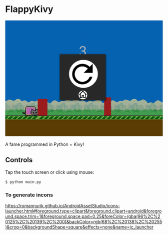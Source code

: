 FlappyKivy
==========

![Screenshot](/screenshots/shot.png)

A fame programmed in Python + Kivy!

## Controls

Tap the touch screen or click using mouse:

```sh
$ python main.py
```

### To generate incons
https://romannurik.github.io/AndroidAssetStudio/icons-launcher.html#foreground.type=clipart&foreground.clipart=android&foreground.space.trim=1&foreground.space.pad=0.25&foreColor=rgba(96%2C%20125%2C%20139%2C%200)&backColor=rgb(68%2C%20138%2C%20255)&crop=0&backgroundShape=square&effects=none&name=ic_launcher
